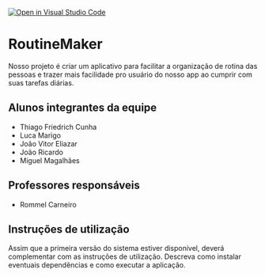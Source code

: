 [![Open in Visual Studio Code](https://classroom.github.com/assets/open-in-vscode-c66648af7eb3fe8bc4f294546bfd86ef473780cde1dea487d3c4ff354943c9ae.svg)](https://classroom.github.com/online_ide?assignment_repo_id=7738856&assignment_repo_type=AssignmentRepo)
# RoutineMaker
Nosso projeto é criar um aplicativo para facilitar a organização de rotina 
das pessoas e trazer mais facilidade pro usuário do nosso app ao cumprir com
suas tarefas diárias.

## Alunos integrantes da equipe

* Thiago Friedrich Cunha
* Luca Marigo
* João Vitor Eliazar
* João Ricardo
* Miguel Magalhães

## Professores responsáveis

* Rommel Carneiro


## Instruções de utilização

Assim que a primeira versão do sistema estiver disponível, deverá complementar com as instruções de utilização. Descreva como instalar eventuais dependências e como executar a aplicação.
